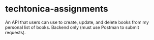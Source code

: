# techtonica-assignments

An API that users can use to create, update, and delete books from my personal list of books. Backend only (must use Postman to submit requests).